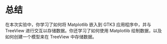 # 总结

在本次实验中，你学习了如何将 Matplotlib 嵌入到 GTK3 应用程序中，并与 TreeView 进行交互以存储数据。你还学习了如何使用 Matplotlib 绘制数据，以及如何创建一个模型来在 TreeView 中存储数据。
